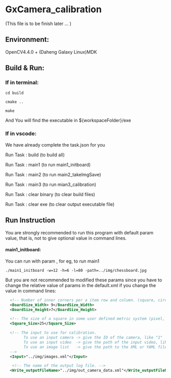 # GxCamera_calibration    
(This file is to be finish later ... )    





## Environment:
OpenCV4.4.0 + (Daheng Galaxy Linux)MDK



## Build & Run:



### If in terminal:


```
cd build

cmake ..

make
```

And You will find the executable in ${workspaceFolder}/exe



### If in vscode:  

We have already complete the task.json for you

Run Task : build (to build all)

Run Task : main1 (to run main1_initboard) 

Run Task : main2 (to run main2_takeImgSave)

Run Task : main3 (to run mian3_calibration)

Run Task : clear binary (to clear build files)

Run Task : clear exe (to clear output executable file)



## Run Instruction

You are strongly recommended to run this program with default param value, that is, not to give optional value in command lines.

#### main1_initboard:

You can run with param , for eg, to run main1

```
./main1_initboard -w=12 -h=6 -l=80 -path=../img/chessboard.jpg
```

But you are not recommended to modified these params since you have to change the relative value of params in the default.xml if you change the value in command lines:

```xml
  <!-- Number of inner corners per a item row and column. (square, circle) -->
  <BoardSize_Width> 9</BoardSize_Width>
  <BoardSize_Height>7</BoardSize_Height>

  <!-- The size of a square in some user defined metric system (pixel, millimeter)-->
  <Square_Size>25</Square_Size>

  <!-- The input to use for calibration. 
		To use an input camera -> give the ID of the camera, like "1"
		To use an input video  -> give the path of the input video, like "/tmp/x.avi"
		To use an image list   -> give the path to the XML or YAML file containing the    list of the images, like "/tmp/circles_list.xml"
  -->
  <Input>"../img/images.xml"</Input>

   <!-- The name of the output log file. -->
  <Write_outputFileName>"../img/out_camera_data.xml"</Write_outputFileName>

```
















